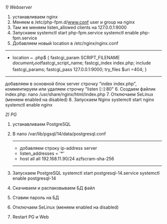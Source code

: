 *1) Webserver*

1. устанавливаем nginx
2. Меняем в /etc/php-fpm.d/www.conf user и group на nginx
3. Там же меняем listen_allowed clients на 127.0.0.1:9000
4. Запускаем 
systemctl start php-fpm.service
systemctl enable php-fpm.service
5. Добавляем новый location в /etc/nginx/nginx.conf 
------------------------------------
 - location ~ .php$ {
        fastcgi_param SCRIPT_FILENAME $document_root$fastcgi_script_name;
        fastcgi_index index.php;
        include fastcgi_params;
        fastcgi_pass 127.0.0.1:9000;
        try_files $uri =404;
        }
------------------------------------
добавляем в основной блок server строчку "index index.php", комментируем или удаляем строчку "listen  [::]:80"
6. Создаем файлик index.php: nano /usr/share/nginx/html/index.php
7. Отключаем SeLinux (меняем enabled на disabled)
8. Запускаем Nginx 
systemctl start nginx
systemctl enable nginx


*2) PG*
 
1. устанавливаем PostgreSQL
2. В nano /var/lib/pgsql/14/data/postgresql.conf

    ---------------------------------
    -  добавляем строку ip-address server
    - listen_addresses = '*'
    - host    all       all        192.168.11.90/24      azfscram-sha-256
    --------------------------------

3. Запускаем PostgreSQL 
    systemctl start postgresql-14.service 
    systemctl enable postgresql-14
4. Скачиваем и распаковываем БД файл 
5. Ставим пароль на БД
6. Отключаем SeLinux (меняем enabled на disabled)
7. Restart PG и Web

